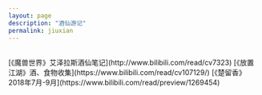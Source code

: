 ```yaml
---
layout: page
description: "酒仙游记"
permalink: jiuxian
---
```

<title>酒仙游记 - 猫球社长</title>
<link rel="shortcut icon" href="/favicon.ico" type="image/x-icon"/>
<br>
[《魔兽世界》艾泽拉斯酒仙笔记](http://www.bilibili.com/read/cv7323)  
[《放置江湖》酒、食物收集](https://www.bilibili.com/read/cv107129/)  
[《楚留香》2018年7月-9月](https://www.bilibili.com/read/preview/1269454)  






